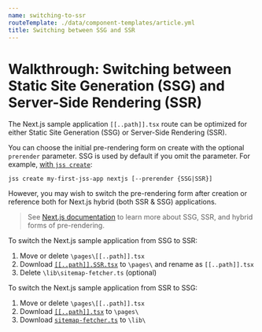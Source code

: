 ```yaml
---
name: switching-to-ssr
routeTemplate: ./data/component-templates/article.yml
title: Switching between SSG and SSR
---
```

# Walkthrough: Switching between Static Site Generation (SSG) and Server-Side Rendering (SSR)

The Next.js sample application `[[..path]].tsx` route can be optimized for either Static Site Generation (SSG) or Server-Side Rendering (SSR).

You can choose the initial pre-rendering form on create with the optional `prerender` parameter. SSG is used by default if you omit the parameter. For example, [with `jss create`](/docs/nextjs/getting-started-nextjs/walkthrough-jsscreate):

```
jss create my-first-jss-app nextjs [--prerender {SSG|SSR}]
```

However, you may wish to switch the pre-rendering form after creation or reference both for Next.js hybrid (both SSR & SSG) applications.

> See [Next.js documentation](https://nextjs.org/docs/basic-features/pages#two-forms-of-pre-rendering) to learn more about SSG, SSR, and hybrid forms of pre-rendering.

To switch the Next.js sample application from SSG to SSR:

1. Move or delete `\pages\[[..path]].tsx`
2. Download [`[[..path]].SSR.tsx`](https://github.com/Sitecore/jss/blob/master/samples/nextjs/src/pages/%5B%5B%2E%2E%2Epath%5D%5D.SSR.tsx) to `\pages\` and rename as `[[..path]].tsx`
3. Delete `\lib\sitemap-fetcher.ts` (optional)

To switch the Next.js sample application from SSR to SSG:

1. Move or delete `\pages\[[..path]].tsx`
2. Download [`[[..path]].tsx`](https://github.com/Sitecore/jss/blob/master/samples/nextjs/src/pages/%5B%5B%2E%2E%2Epath%5D%5D.tsx) to `\pages\`
3. Download [`sitemap-fetcher.ts`](https://github.com/Sitecore/jss/blob/master/samples/nextjs/src/lib/sitemap-fetcher.ts) to `\lib\`